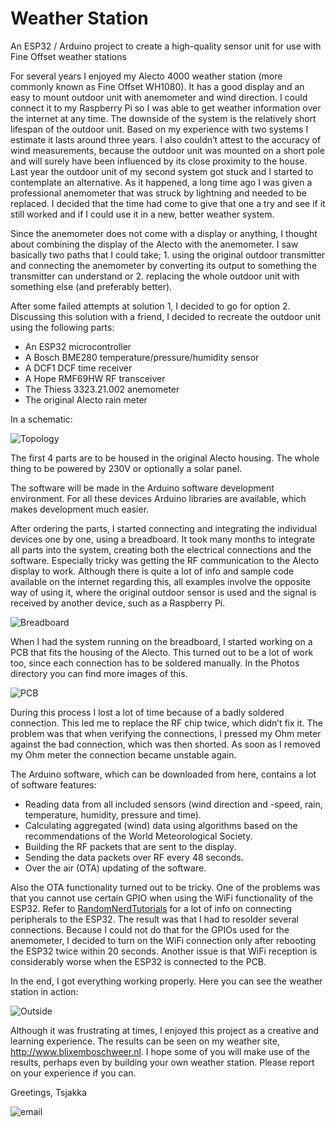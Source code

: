 # Weather Station
An ESP32 / Arduino project to create a high-quality sensor unit for use with Fine Offset weather stations

For several years I enjoyed my Alecto 4000 weather station (more commonly known as Fine Offset WH1080). It has a good display and an easy to mount outdoor unit with anemometer and wind direction. I could connect it to my Raspberry Pi so I was able to get weather information over the internet at any time.
The downside of the system is the relatively short lifespan of the outdoor unit. Based on my experience with two systems I estimate it lasts around three years. I also couldn’t attest to the accuracy of wind measurements, because the outdoor unit was mounted on a short pole and will surely have been influenced by its close proximity to the house.
Last year the outdoor unit of my second system got stuck and I started to contemplate an alternative. As it happened, a long time ago I was given a professional anemometer that was struck by lightning and needed to be replaced. I decided that the time had come to give that one a try and see if it still worked and if I could use it in a new, better weather system.

Since the anemometer does not come with a display or anything, I thought about combining the display of the Alecto with the anemometer. I saw basically two paths that I could take; 1. using the original outdoor transmitter and connecting the anemometer by converting its output to something the transmitter can understand or 2. replacing the whole outdoor unit with something else (and preferably better). 

After some failed attempts at solution 1, I decided to go for option 2. Discussing this solution with a friend, I decided to recreate the outdoor unit using the following parts:

* An ESP32 microcontroller
* A Bosch BME280 temperature/pressure/humidity sensor
* A DCF1 DCF time receiver
* A Hope RMF69HW RF transceiver
* The Thiess 3323.21.002 anemometer
* The original Alecto rain meter

In a schematic:

![Topology](https://github.com/Tsjakka/WeatherStation/blob/master/Photos/Topology.jpg)

The first 4 parts are to be housed in the original Alecto housing. The whole thing to be powered by 230V or optionally a solar panel.

The software will be made in the Arduino software development environment. For all these devices Arduino libraries are available, which makes development much easier.

After ordering the parts, I started connecting and integrating the individual devices one by one, using a breadboard. It took many months to integrate all parts into the system, creating both the electrical connections and the software. Especially tricky was getting the RF communication to the Alecto display to work. Although there is quite a lot of info and sample code available on the internet regarding this, all examples involve the opposite way of using it, where the original outdoor sensor is used and the signal is received by another device, such as a Raspberry Pi.

![Breadboard](https://github.com/Tsjakka/WeatherStation/blob/master/Photos/IMG_2620.JPG)

When I had the system running on the breadboard, I started working on a PCB that fits the housing of the Alecto. This turned out to be a lot of work too, since each connection has to be soldered manually. In the Photos directory you can find more images of this.

![PCB](https://github.com/Tsjakka/WeatherStation/blob/master/Photos/PB140030.JPG)

During this process I lost a lot of time because of a badly soldered connection. This led me to replace the RF chip twice, which didn’t fix it. The problem was that when verifying the connections, I pressed my Ohm meter against the bad connection, which was then shorted. As soon as I removed my Ohm meter the connection became unstable again.

The Arduino software, which can be downloaded from here, contains a lot of software features:

* Reading data from all included sensors (wind direction and -speed, rain, temperature, humidity, pressure and time).
* Calculating aggregated (wind) data using algorithms based on the recommendations of the World Meteorological Society.
* Building the RF packets that are sent to the display.
* Sending the data packets over RF every 48 seconds.
* Over the air (OTA) updating of the software.

Also the OTA functionality turned out to be tricky. One of the problems was that you cannot use certain GPIO when using the WiFi functionality of the ESP32. Refer to [RandomNerdTutorials](https://randomnerdtutorials.com/esp32-pinout-reference-gpios/) for a lot of info on connecting peripherals to the ESP32. The result was that I had to resolder several connections. Because I could not do that for the GPIOs used for the anemometer, I decided to turn on the WiFi connection only after rebooting the ESP32 twice within 20 seconds. Another issue is that WiFi reception is considerably worse when the ESP32 is connected to the PCB.

In the end, I got everything working properly. Here you can see the weather station in action:

![Outside](https://github.com/Tsjakka/WeatherStation/blob/master/Photos/IMG_2650.JPG)

Although it was frustrating at times, I enjoyed this project as a creative and learning experience. The results can be seen on my weather site, http://www.blixemboschweer.nl. I hope some of you will make use of the results, perhaps even by building your own weather station. Please report on your experience if you can.

Greetings,
Tsjakka

![email](https://github.com/Tsjakka/WeatherStation/blob/master/Photos/blixemboschweer.gif)
